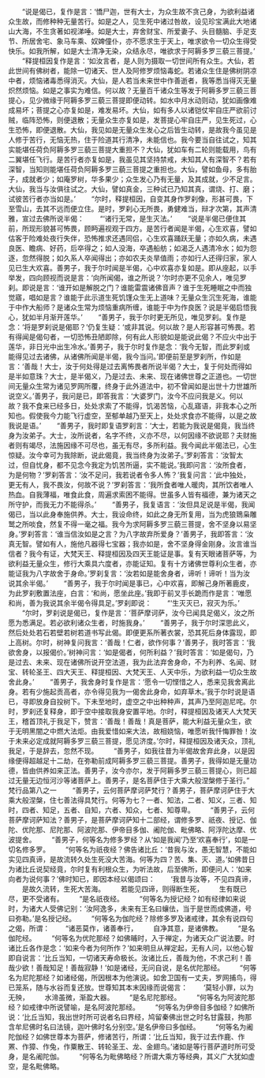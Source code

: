 <!-- { "loadSidebar": true } -->
　　“说是偈已，复作是言：‘憍尸迦，世有大士，为众生故不贪己身，为欲利益诸众生故，而修种种无量苦行。如是之人，见生死中诸过咎故，设见珍宝满此大地诸山大海，不生贪著如视涕唾。如是大士，弃舍财宝、所爱妻子、头目髓脑、手足支节、所居舍宅、象马车乘、奴婢僮仆，亦不愿求生于天上，唯求欲令一切众生得受快乐。如我所解，如是大士清净无染，众结永尽，唯欲求于阿耨多罗三藐三菩提。’
　　“释提桓因复作是言：‘如汝言者，是人则为摄取一切世间所有众生。大仙，若此世间有佛树者，能除一切诸天、世人及阿修罗烦恼毒蛇。若诸众生住是佛树阴凉中者，烦恼诸毒悉得消灭。大仙，是人若当未来世中作善逝者，我等悉当得灭无量炽然烦恼。如是之事实为难信。何以故？无量百千诸众生等发于阿耨多罗三藐三菩提心，见少微缘于阿耨多罗三藐三菩提即便动转。如水中月水动则动，犹如画像难成易坏；菩提之心亦复如是，难发易坏。大仙，如有多人以诸铠仗牢自庄严欲前讨贼，临阵恐怖，则便退散；无量众生亦复如是，发菩提心牢自庄严，见生死过，心生恐怖，即便退散。大仙，我见如是无量众生发心之后皆生动转，是故我今虽见是人修于苦行，无恼无热，住于险道其行清净，未能信也。我今要当自往试之，知其实能堪任荷负阿耨多罗三藐三菩提大重担不？大仙，犹如车有二轮则能载用，鸟有二翼堪任飞行。是苦行者亦复如是，我虽见其坚持禁戒，未知其人有深智不？若有深智，当知则能堪任荷负阿耨多罗三藐三菩提之重担也。大仙，譬如鱼母，多有胎子，成就者少；如庵罗树，华多果少；众生发心乃有无量，及其成就，少不足言。大仙，我当与汝俱往试之。大仙，譬如真金，三种试已乃知其真，谓烧、打、磨；试彼苦行者亦当如是。’
　　“尔时，释提桓因，自变其身作罗刹像，形甚可畏，下至雪山，去其不远而便立住。是时，罗刹心无所畏，勇健难当，辩才次第，其声清雅，宣过去佛所说半偈：
　　“‘诸行无常，是生灭法。’
　　“说是半偈已便住其前，所现形貌甚可怖畏，顾眄遍视观于四方。是苦行者闻是半偈，心生欢喜，譬如估客于险难处夜行失伴，恐怖推求还遇同侣，心生欢喜踊跃无量；亦如久病，未遇良医、瞻病、好药，后卒得之；如人没海，卒遇船舫；如渴乏人遇清冷水；如为怨逐，忽然得脱；如久系人卒闻得出；亦如农夫炎旱值雨；亦如行人还得归家，家人见已生大欢喜。善男子，我于尔时闻是半偈，心中欢喜亦复如是。即从座起，以手举发，四向顾视而说是言：‘向所闻偈，谁之所说？’尔时亦更不见余人，唯见罗刹。即说是言：‘谁开如是解脱之门？谁能雷震诸佛音声？谁于生死睡眠之中而独觉寤，唱如是言？谁能于此示道生死饥馑众生无上道味？无量众生沉生死海，谁能于中作大船师？是诸众生常为烦恼重病所缠，谁能于中为作良医？说是半偈启悟我心，犹如半月渐开莲华。’
　　“善男子，我于尔时更无所见，唯见罗刹。复作是念：‘将是罗刹说是偈耶？’仍复生疑：‘或非其说。何以故？是人形容甚可怖畏。若有得闻是偈句者，一切恐怖丑陋即除，何有此人形貌如是能说此偈？不应火中出于莲华，非日光中出生冷水。’善男子，我于尔时复作是念：‘我今无智，而此罗刹或能得见过去诸佛，从诸佛所闻是半偈，我今当问。’即便前至是罗刹所，作如是言：‘善哉！大士，汝于何处得是过去离怖畏者所说半偈？大士，复于何处而得如是半如意珠？大士，是半偈义，乃是过去、未来、现在诸佛世尊之正道也。一切世间无量众生常为诸见罗网所覆，终身于此外道法中，初不曾闻如是出世十力世雄所说空义。’善男子，我问是已，即答我言：‘大婆罗门，汝今不应问我是义。何以故？我不食来已经多日，处处求索了不能得，饥渴苦恼，心乱寤语，非我本心之所知也。假使我今力能飞行虚空，至郁单越乃至天上，处处求食亦不能得，以是之故我说是语。’
　　“善男子，我时即复语罗刹言：‘大士，若能为我说是偈竟，我当终身为汝弟子。大士，汝所说者，名字不终，义亦不尽，以何因缘不欲说耶？夫财施者则有竭尽，法施因缘不可尽也，虽无有尽，多所利益。我今闻此半偈法已，心生惊疑。汝今幸可为我除断，说此偈竟，我当终身为汝弟子。’罗刹答言：‘汝智太过，但自忧身，都不见念今我定为饥苦所逼，实不能说。’我即问言：‘汝所食者，为是何物？’罗刹答言：‘汝不足问，我若说者令多人怖？’我复问言：‘此中独处，更无有人，我不畏汝，何故不说？’罗刹答言：‘我所食者唯人暖肉，其所饮者唯人热血。自我薄福，唯食此食，周遍求索困不能得。世虽多人皆有福德，兼为诸天之所守护，而我无力不能得杀。’
　　“善男子，我复语言：‘汝但具足说是半偈，我闻偈已，当以此身奉施供养。大士，我设命终，如此之身无所复用，当为虎狼鵄枭雕鹫之所啖食，然复不得一毫之福。我今为求阿耨多罗三藐三菩提，舍不坚身以易坚身。’罗刹答言：‘谁当信汝如是之言？为八字故弃所爱身？’善男子，我即答言：‘汝真无智。譬如有人，施他凡器得七宝器；我亦如是，舍不坚身得金刚身。汝言谁当信者？我今有证，大梵天王、释提桓因及四天王能证是事。复有天眼诸菩萨等，为欲利益无量众生，修行大乘具六度者，亦能证知。复有十方诸佛世尊利众生者，亦能证我为八字故舍于身命。’罗刹复言：‘汝若如是能舍身者，谛听！谛听！当为汝说其余半偈。’
　　“善男子，我于尔时闻是事已，心中欢喜，即解己身所著鹿皮，为此罗刹敷置法座，白言：‘和尚，愿坐此座。’我即于前叉手长跪而作是言：‘唯愿和尚，善为我说其余半偈令得具足。’罗刹即说：
　　“‘生灭灭已，寂灭为乐。’
　　“尔时，罗刹说是偈已，复作是言：‘菩萨摩诃萨，汝今已闻具足偈义，汝之所愿为悉满足。若必欲利诸众生者，时施我身。’
　　“善男子，我于尔时深思此义，然后处处若石若壁若树若道书写此偈。即便更系所著衣裳，恐其死后身体露现，即上高树。尔时，树神复问我言：‘善哉！仁者，欲作何事？’善男子，我时答言：‘我欲舍身，以报偈价。’树神问言：‘如是偈者，何所利益？’我时答言：‘如是偈句，乃是过去、未来、现在诸佛所说开空法道，我为此法弃舍身命，不为利养、名闻、财宝、转轮圣王、四大天王、释提桓因、大梵天王、人天中乐，为欲利益一切众生故舍此身。’
　　“善男子，我舍身时复作是言：‘愿令一切悭惜之人，悉来见我舍离此身。若有少施起贡高者，亦令得见我为一偈舍此身命，如弃草木。’我于尔时说是语已，寻即放身自投树下。下未至地时，虚空之中出种种声，其声乃至阿迦尼咤。尔时，罗刹还复释身，即于空中接取我身安置平地。尔时，释提桓因及诸天人大梵天王，稽首顶礼于我足下，赞言：‘善哉！善哉！真是菩萨，能大利益无量众生，欲于无明黑闇之中燃大法炬。由我爱惜如来大法，故相娆恼，唯愿听我忏悔罪咎！汝于未来必定成就阿耨多罗三藐三菩提，愿见济度。’尔时，释提桓因及诸天众，顶礼我足，于是辞去，忽然不现。
　　“善男子，如我往昔为半偈故舍弃此身，以是因缘便得超越足十二劫，在弥勒前成阿耨多罗三藐三菩提。善男子，我得如是无量功德，皆由供养如来正法。善男子，汝今亦尔，发于阿耨多罗三藐三菩提心，则已超过无量无边恒河沙等诸菩萨上。善男子，是名菩萨住于大乘大般涅槃修于圣行。”
梵行品第八之一
　　“善男子，云何菩萨摩诃萨梵行？善男子，菩萨摩诃萨住于大乘大般涅槃，住七善法得具梵行。何等为七？一者、知法，二者、知义，三者、知时，四者、知足，五者、自知，六者、知众，七者、知尊卑。
　　“善男子，云何菩萨摩诃萨知法？善男子，是菩萨摩诃萨知十二部经，谓修多罗、祇夜、授记、伽陀、优陀那、尼陀那、阿波陀那、伊帝目多伽、阇陀伽、毗佛略、阿浮陀达摩、优波提舍。
　　“善男子，何等名为修多罗经？从‘如是我闻’乃至‘欢喜奉行’，如是一切名修多罗。
　　“何等名为祇夜经？佛告诸比丘：‘昔我与汝，愚无智慧，不能如实见四真谛，是故流转久处生死没大苦海。何等为四？苦、集、灭、道。’如佛昔日为诸比丘说契经竟，尔时复有利根众生，为听法故，后至佛所，即便问人：‘如来向者为说何事？’佛时知已，即因本经以偈颂曰：
　　‘我昔与汝等，不见四真谛，
　　是故久流转，生死大苦海。
　　若能见四谛，则得断生死，
　　生有既已尽，更不受诸有。
　　“是名祇夜经。
　　“何等名为授记经？如有经律如来说时，为诸大人受佛记别：‘汝阿逸多，未来有王名曰蠰佉，当于是世而成佛道，号曰弥勒。’是名授记经。
　　“何等名为伽陀经？除修多罗及诸戒律，其余有说四句之偈，所谓：
　　“诸恶莫作，诸善奉行，
　　自净其意，是诸佛教。
　　“是名伽陀经。
　　“何等名为优陀那经？如佛晡时，入于禅定，为诸天众广说法要。时诸比丘各作是念：‘如来今者为何所作？’如来明旦从禅定起，无有人问，以他心智即自说言：‘比丘当知，一切诸天寿命极长。汝诸比丘，善哉为他，不求己利！善哉少欲！善哉知足！善哉寂静！’如是诸经，无问自说，是名优陀那经。
　　“何等名为尼陀那经？如诸经偈，所因根本为他演说。如舍卫国有一丈夫，罗网捕鸟，得已笼系，随与水谷而复还放。世尊知其本末因缘而说偈言：
　　‘莫轻小罪，以为无殃，
　　水渧虽微，渐盈大器。
　　“是名尼陀那经。
　　“何等名为阿波陀那经？如戒律中所说譬喻，是名阿波陀那经。
　　“何等名为伊帝目多伽经？如佛所说：‘比丘当知，我出世时所可说者名曰界经，鸠留秦佛出世之时名甘露鼓，拘那含牟尼佛时名曰法镜，迦叶佛时名分别空。’是名伊帝曰多伽经。
　　“何等名为阇陀伽经？如佛世尊本为菩萨，修诸苦行，所谓：‘比丘当知，我于过去作鹿、作罴、作獐、作兔，作粟散王、转轮圣王、龙、金翅鸟。’诸如是等行菩萨道时所可受身，是名阇陀伽。
　　“何等名为毗佛略经？所谓大乘方等经典，其义广大犹如虚空，是名毗佛略。
